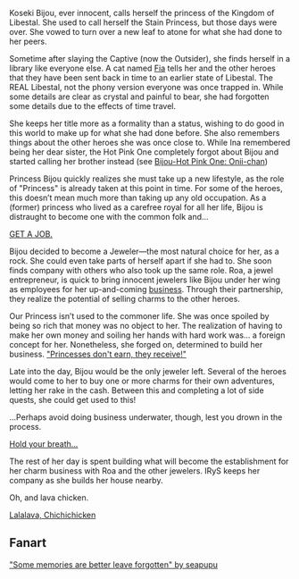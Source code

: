 <!-- title: Koseki Bijou -->
<!-- status: Alive -->

Koseki Bijou, ever innocent, calls herself the princess of the Kingdom of Libestal. She used to call herself the Stain Princess, but those days were over. She vowed to turn over a new leaf to atone for what she had done to her peers.

Sometime after slaying the Captive (now the Outsider), she finds herself in a library like everyone else. A cat named [Fia](#node:fia) tells her and the other heroes that they have been sent back in time to an earlier state of Libestal. The REAL Libestal, not the phony version everyone was once trapped in. While some details are clear as crystal and painful to bear, she had forgotten some details due to the effects of time travel.

She keeps her title more as a formality than a status, wishing to do good in this world to make up for what she had done before. She also remembers things about the other heroes she was once close to. While Ina remembered being her dear sister, the Hot Pink One completely forgot about Bijou and started calling her brother instead (see [Bijou-Hot Pink One: Onii-chan](#edge:irys-bijou))

Princess Bijou quickly realizes she must take up a new lifestyle, as the role of "Princess" is already taken at this point in time. For some of the heroes, this doesn’t mean much more than taking up any old occupation. As a (former) princess who lived as a carefree royal for all her life, Bijou is distraught to become one with the common folk and...

[GET A JOB.](#embed:https://youtu.be/pEAXwijhfFY?t=1762)

Bijou decided to become a Jeweler—the most natural choice for her, as a rock. She could even take parts of herself apart if she had to. She soon finds company with others who also took up the same role. Roa, a jewel entrepreneur, is quick to bring innocent jewelers like Bijou under her wing as employees for her up-and-coming [business](https://www.youtube.com/live/pEAXwijhfFY?si=pm8ohz6scqKw0s6B&t=2864). Through their partnership, they realize the potential of selling charms to the other heroes.

Our Princess isn’t used to the commoner life. She was once spoiled by being so rich that money was no object to her. The realization of having to make her own money and soiling her hands with hard work was... a foreign concept for her. Nonetheless, she forged on, determined to build her business. ["Princesses don't earn, they receive!"](https://youtu.be/pEAXwijhfFY?t=6275)

Late into the day, Bijou would be the only jeweler left. Several of the heroes would come to her to buy one or more charms for their own adventures, letting her rake in the cash. Between this and completing a lot of side quests, she could get used to this!

...Perhaps avoid doing business underwater, though, lest you drown in the process.

[Hold your breath...](#embed:https://youtu.be/pEAXwijhfFY?t=15743)

The rest of her day is spent building what will become the establishment for her charm business with Roa and the other jewelers. IRyS keeps her company as she builds her house nearby.

Oh, and lava chicken.

[Lalalava, Chichichicken](#embed:https://www.youtube.com/live/pEAXwijhfFY?si=g_MMHUO1MJ6g91V1&t=12480)

## Fanart

["Some memories are better leave forgotten" by seapupu](https://x.com/seapupu290495/status/1919057398330700031)
